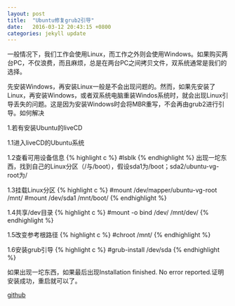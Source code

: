 ```yaml
---
layout: post
title:  "Ubuntu修复grub2引导"
date:   2016-03-12 20:43:15 +0800
categories: jekyll update
---
```

一般情况下，我们工作会使用Linux，而工作之外则会使用Windows。如果购买两台PC，不仅浪费，而且麻烦，总是在两台PC之间拷贝文件，双系统通常是我们的选择。

先安装Windows，再安装Linux一般是不会出现问题的。然而，如果先安装了Linux，再安装Windows，或者双系统电脑重装Windos系统时，就会出现Linux引导丢失的问题。这是因为安装Windows时会将MBR重写，不会再由grub2进行引导。如何解决

1.若有安装Ubuntu的liveCD

1.1进入liveCD的Ubuntu系统

1.2查看可用设备信息
{% highlight c %}
#lsblk
{% endhighlight %}
出现一坨东西，找到自己的Linux分区（/与/boot），假设sda1为/boot；sda2/ubuntu-vg-root为/

1.3挂载Linux分区
{% highlight c %}
#mount /dev/mapper/ubuntu-vg-root /mnt/
#mount /dev/sda1 /mnt/boot/
{% endhighlight %}

1.4共享/dev目录
{% highlight c %}
#mount -o bind /dev/ /mnt/dev/
{% endhighlight %}

1.5改变参考根路径
{% highlight c %}
#chroot /mnt/
{% endhighlight %}

1.6安装grub引导
{% highlight c %}
#grub-install /dev/sda
{% endhighlight %}

如果出现一坨东西，如果最后出现Installation finished. No error reported.证明安装成功，重启就可以了。

[github][github]

[github]: https://github.com/jlqian


